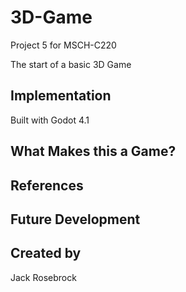 # 3D-Game
Project 5 for MSCH-C220

The start of a basic 3D Game

## Implementation
Built with Godot 4.1

## What Makes this a Game?

## References

## Future Development

## Created by 
Jack Rosebrock
